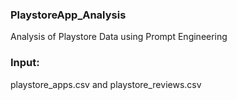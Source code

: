 ### PlaystoreApp_Analysis
Analysis of Playstore Data using Prompt Engineering



### Input:

playstore_apps.csv and playstore_reviews.csv
